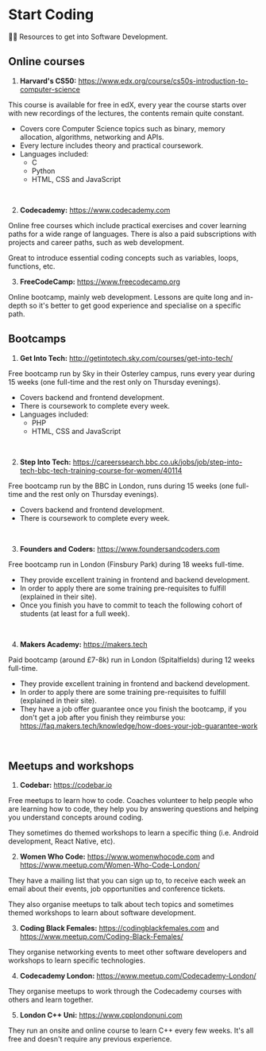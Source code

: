 # Start Coding

👩‍💻 Resources to get into Software Development.

## Online courses

1. __Harvard's CS50:__ https://www.edx.org/course/cs50s-introduction-to-computer-science

This course is available for free in edX, every year the course starts over with new recordings of the lectures, the contents remain quite constant.

- Covers core Computer Science topics such as binary, memory allocation, algorithms, networking and APIs.
- Every lecture includes theory and practical coursework.
- Languages included:
  * C
  * Python
  * HTML, CSS and JavaScript
<br/>

2. __Codecademy:__ https://www.codecademy.com

Online free courses which include practical exercises and cover learning paths for a wide range of languages. There is also a paid subscriptions with projects and career paths, such as web development.

Great to introduce essential coding concepts such as variables, loops, functions, etc.
<br/>

3. __FreeCodeCamp:__ https://www.freecodecamp.org

Online bootcamp, mainly web development. Lessons are quite long and in-depth so it's better to get good experience and specialise on a specific path.
</br>


## Bootcamps

1. __Get Into Tech:__ http://getintotech.sky.com/courses/get-into-tech/

Free bootcamp run by Sky in their Osterley campus, runs every year during 15 weeks (one full-time and the rest only on Thursday evenings).

- Covers backend and frontend development.
- There is coursework to complete every week.
- Languages included:
  * PHP
  * HTML, CSS and JavaScript
<br/>

2. __Step Into Tech:__ https://careerssearch.bbc.co.uk/jobs/job/step-into-tech-bbc-tech-training-course-for-women/40114

Free bootcamp run by the BBC in London, runs during 15 weeks (one full-time and the rest only on Thursday evenings).

- Covers backend and frontend development.
- There is coursework to complete every week.
</br>

3. __Founders and Coders:__ https://www.foundersandcoders.com

Free bootcamp run in London (Finsbury Park) during 18 weeks full-time.

- They provide excellent training in frontend and backend development.
- In order to apply there are some training pre-requisites to fulfill (explained in their site).
- Once you finish you have to commit to teach the following cohort of students (at least for a full week).
<br/>

4. __Makers Academy:__ https://makers.tech

Paid bootcamp (around £7-8k) run in London (Spitalfields) during 12 weeks full-time.

- They provide excellent training in frontend and backend development.
- In order to apply there are some training pre-requisites to fulfill (explained in their site).
- They have a job offer guarantee once you finish the bootcamp, if you don't get a job after you finish they reimburse you: https://faq.makers.tech/knowledge/how-does-your-job-guarantee-work
<br/>


## Meetups and workshops

1. __Codebar:__ https://codebar.io

Free meetups to learn how to code. Coaches volunteer to help people who are learning how to code, they help you by answering questions and helping you understand concepts around coding.

They sometimes do themed workshops to learn a specific thing (i.e. Android development, React Native, etc).
<br/>

2. __Women Who Code:__ https://www.womenwhocode.com and https://www.meetup.com/Women-Who-Code-London/

They have a mailing list that you can sign up to, to receive each week an email about their events, job opportunities and conference tickets.

They also organise meetups to talk about tech topics and sometimes themed workshops to learn about software development.
<br/>

3. __Coding Black Females:__ https://codingblackfemales.com and https://www.meetup.com/Coding-Black-Females/

They organise networking events to meet other software developers and workshops to learn specific technologies.
<br/>

4. __Codecademy London:__ https://www.meetup.com/Codecademy-London/

They organise meetups to work through the Codecademy courses with others and learn together.
<br/>

5. __London C++ Uni:__ https://www.cpplondonuni.com

They run an onsite and online course to learn C++ every few weeks. It's all free and doesn't require any previous experience.
<br/>

